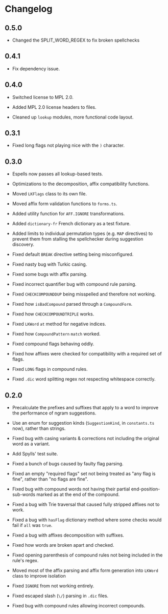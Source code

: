 # Changelog

## 0.5.0

- Changed the SPLIT_WORD_REGEX to fix broken spellchecks

## 0.4.1

- Fix dependency issue.

## 0.4.0

- Switched license to MPL 2.0.

- Added MPL 2.0 license headers to files.

- Cleaned up `lookup` modules, more functional code layout.

## 0.3.1

- Fixed long flags not playing nice with the `)` character.

## 0.3.0

- Espells now passes all lookup-based tests.

- Optimizations to the decomposition, affix compatibility functions.

- Moved `LKFlags` class to its own file.

- Moved affix form validation functions to `forms.ts`.

- Added utility function for `AFF.IGNORE` transformations.

- Added `dictionary-fr` French dictionary as a test fixture.

- Added limits to individual permutation types (e.g. `MAP` directives) to prevent them from stalling the spellchecker during suggestion discovery.

- Fixed default `BREAK` directive setting being misconfigured.

- Fixed nasty bug with Turkic casing.

- Fixed some bugs with affix parsing.

- Fixed incorrect quantifier bug with compound rule parsing.

- Fixed `CHECKCOMPOUNDDUP` being misspelled and therefore not working.

- Fixed how `isBadCompound` parsed through a `CompoundForm`.

- Fixed how `CHECKCOMPOUNDTRIPLE` works.

- Fixed `LKWord` `at` method for negative indices.

- Fixed how `CompoundPattern` `match` worked.

- Fixed compound flags behaving oddly.

- Fixed how affixes were checked for compatibility with a required set of flags.

- Fixed `LONG` flags in compound rules.

- Fixed `.dic` word splitting regex not respecting whitespace correctly.

## 0.2.0

- Precalculate the prefixes and suffixes that apply to a word to improve the performance of ngram suggestions.

- Use an enum for suggestion kinds (`SuggestionKind`, in `constants.ts` now), rather than strings.

- Fixed bug with casing variants & corrections not including the original word as a variant.

- Add Spylls' test suite.

- Fixed a bunch of bugs caused by faulty flag parsing.

- Fixed an empty "required flags" set not being treated as "any flag is fine", rather than "no flags are fine".

- Fixed bug with compound words not having their partial end-position-sub-words marked as at the end of the compound.

- Fixed a bug with Trie traversal that caused fully stripped affixes not to work.

- Fixed a bug with `hasFlag` dictionary method where some checks would fail if `all` was `true`.

- Fixed a bug with affixes decomposition with suffixes.

- Fixed how words are broken apart and checked.

- Fixed opening parenthesis of compound rules not being included in the rule's regex.

- Moved most of the affix parsing and affix form generation into `LKWord` class to improve isolation

- Fixed `IGNORE` from not working entirely.

- Fixed escaped slash (`\/`) parsing in `.dic` files.

- Fixed bug with compound rules allowing incorrect compounds.
